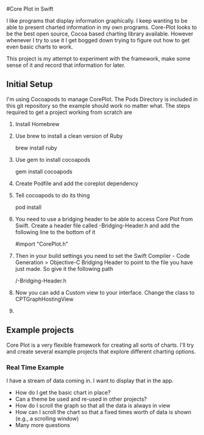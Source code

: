 #Core Plot in Swift

I like programs that display information graphically. I keep wanting to be able to present charted information in my own programs. Core-Plot looks to be the best open source, Cocoa based charting library available. However whenever I try to use it I get bogged down trying to figure out how to get even basic charts to work. 

This project is my attempt to experiment with the framework, make some sense of it and record that information for later.

## Initial Setup
I'm using Cocoapods to manage CorePlot. The Pods Directory is included in this git repository so the example should work no matter what. The steps required to get a project working from scratch are

1. Install Homebrew
2. Use brew to install a clean version of Ruby

    brew install ruby
    
3. Use gem to install cocoapods

    gem install cocoapods
    
4. Create Podfile and add the coreplot dependency
5. Tell cocoapods to do its thing

    pod install
    
6. You need to use a bridging header to be able to access Core Plot from Swift. Create a header file called <app name>-Bridging-Header.h and add the following line to the bottom of it

    #import "CorePlot.h"
    
7. Then in your build settings you need to set the Swift Compiler - Code Generation > Objective-C Bridging Header to point to the file you have just made. So give it the following path

    <app name>/<app name>-Bridging-Header.h
    
8. Now you can add a Custom view to your interface. Change the class to CPTGraphHostingView

9. 
    
## Example projects
Core Plot is a very flexible framework for creating all sorts of charts. I'll try and create several example projects that explore different charting options.

### Real Time Example
I have a stream of data coming in. I want to display that in the app.
- How do I get the basic chart in place?
- Can a theme be used and re-used in other projects?
- How do I scroll the graph so that all the data is always in view
- How can I scroll the chart so that a fixed times worth of data is shown (e.g., a scrolling window)
- Many more questions